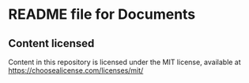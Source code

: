 # README file for Documents

## Content licensed
Content in this repository is licensed under the MIT license, available at https://choosealicense.com/licenses/mit/
